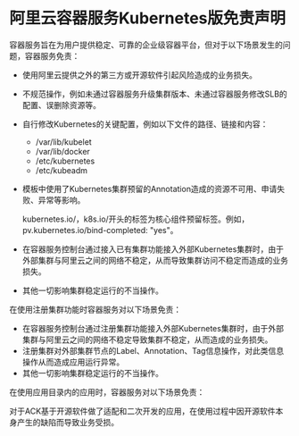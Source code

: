 # 阿里云容器服务Kubernetes版免责声明

容器服务旨在为用户提供稳定、可靠的企业级容器平台，但对于以下场景发生的问题，容器服务免责：

-   使用阿里云提供之外的第三方或开源软件引起风险造成的业务损失。
-   不规范操作，例如未通过容器服务升级集群版本、未通过容器服务修改SLB的配置、误删除资源等。
-   自行修改Kubernetes的关键配置，例如以下文件的路径、链接和内容：
    -   /var/lib/kubelet
    -   /var/lib/docker
    -   /etc/kubernetes
    -   /etc/kubeadm
-   模板中使用了Kubernetes集群预留的Annotation造成的资源不可用、申请失败、异常等影响。

    kubernetes.io/，k8s.io/开头的标签为核心组件预留标签。例如，pv.kubernetes.io/bind-completed: "yes"。

-   在容器服务控制台通过接入已有集群功能接入外部Kubernetes集群时，由于外部集群与阿里云之间的网络不稳定，从而导致集群访问不稳定而造成的业务损失。
-   其他一切影响集群稳定运行的不当操作。

在使用注册集群功能时容器服务对以下场景免责：

-   在容器服务控制台通过注册集群功能接入外部Kubernetes集群时，由于外部集群与阿里云之间的网络不稳定导致集群不稳定，从而造成的业务损失。
-   注册集群对外部集群节点的Label、Annotation、Tag信息操作，对此类信息操作从而造成应用运行异常。
-   其他一切影响集群稳定运行的不当操作。

在使用应用目录内的应用时，容器服务对以下场景免责：

对于ACK基于开源软件做了适配和二次开发的应用，在使用过程中因开源软件本身产生的缺陷而导致业务受损。

